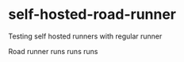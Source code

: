 # self-hosted-road-runner
Testing self hosted runners with regular runner

Road runner runs runs runs
